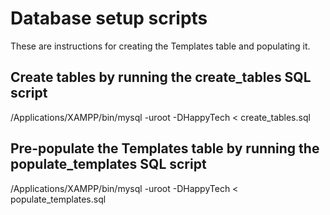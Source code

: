 # Database setup scripts

These are instructions for creating the Templates table and populating it.

## Create tables by running the create_tables SQL script

/Applications/XAMPP/bin/mysql -uroot -DHappyTech < create_tables.sql

## Pre-populate the Templates table by running the populate_templates SQL script

/Applications/XAMPP/bin/mysql -uroot -DHappyTech < populate_templates.sql

